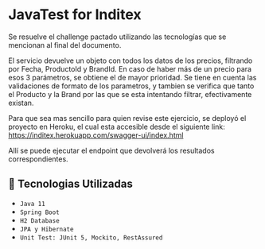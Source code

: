 # JavaTest for Inditex

Se resuelve el challenge pactado utilizando las tecnologías que se mencionan al final del documento.

El servicio devuelve un objeto con todos los datos de los precios, filtrando por Fecha, ProductoId y BrandId.
En caso de haber más de un precio para esos 3 parámetros, se obtiene el de mayor prioridad.
Se tiene en cuenta las validaciones de formato de los parametros, y tambien se verifica que tanto el Producto y la Brand por las que se esta intentando filtrar,
efectivamente existan.

Para que sea mas sencillo para quien revise este ejercicio, se deployó el proyecto en Heroku, el cual esta accesible desde el siguiente link:
https://inditex.herokuapp.com/swagger-ui/index.html

Allí se puede ejecutar el endpoint que devolverá los resultados correspondientes.

## :hammer: Tecnologias Utilizadas
- `Java 11` 
- `Spring Boot` 
- `H2 Database` 
- `JPA y Hibernate` 
- `Unit Test: JUnit 5, Mockito, RestAssured`
